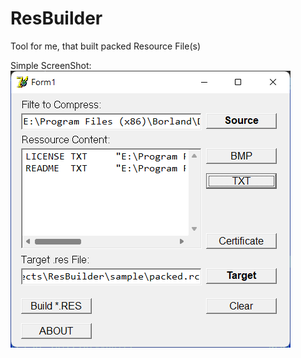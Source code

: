 # ResBuilder
Tool for me, that built packed Resource File(s)

Simple ScreenShot:<br>
![alpha ScreenShoot1](img/screen000.png)